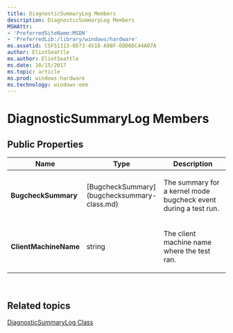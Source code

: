 ```yaml
---
title: DiagnosticSummaryLog Members
description: DiagnosticSummaryLog Members
MSHAttr:
- 'PreferredSiteName:MSDN'
- 'PreferredLib:/library/windows/hardware'
ms.assetid: C5F51113-0D73-4518-A98F-6DD6DC44A07A
author: EliotSeattle
ms.author: EliotSeattle
ms.date: 10/15/2017
ms.topic: article
ms.prod: windows-hardware
ms.technology: windows-oem
---
```


# DiagnosticSummaryLog Members


## <span id="Public_Properties"></span><span id="public_properties"></span><span id="PUBLIC_PROPERTIES"></span>Public Properties


<table>
<colgroup>
<col width="33%" />
<col width="33%" />
<col width="33%" />
</colgroup>
<thead>
<tr class="header">
<th>Name</th>
<th>Type</th>
<th>Description</th>
</tr>
</thead>
<tbody>
<tr class="odd">
<td><p><strong>BugcheckSummary</strong></p></td>
<td><p>[BugcheckSummary](bugchecksummary-class.md)</p></td>
<td><p>The summary for a kernel mode bugcheck event during a test run.</p></td>
</tr>
<tr class="even">
<td><p><strong>ClientMachineName</strong></p></td>
<td><p>string</p></td>
<td><p>The client machine name where the test ran.</p></td>
</tr>
</tbody>
</table>

 

## <span id="related_topics"></span>Related topics


[DiagnosticSummaryLog Class](diagnosticsummarylog-class.md)

 

 







